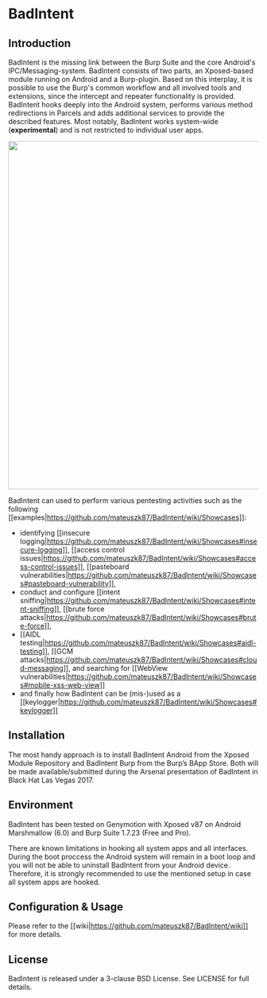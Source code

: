# BadIntent

## Introduction
BadIntent is the missing link between the Burp Suite and the core Android's IPC/Messaging-system.  BadIntent consists of two parts, an Xposed-based module running on Android and a Burp-plugin. Based on this interplay, it is possible to use the Burp's common workflow and all involved tools and extensions, since the intercept and repeater functionality is provided. BadIntent hooks deeply into the Android system, performs various method redirections in Parcels and adds additional services to provide the described features. Most notably, BadIntent works system-wide (**experimental**) and is not restricted to individual user apps.

<img src="https://github.com/mateuszk87/BadIntent/blob/master/doc/img/main.png" width="700" />


BadIntent can used to perform various pentesting activities such as the following [[examples|https://github.com/mateuszk87/BadIntent/wiki/Showcases]]:
  * identifying [[insecure logging|https://github.com/mateuszk87/BadIntent/wiki/Showcases#insecure-logging]], [[access control issues|https://github.com/mateuszk87/BadIntent/wiki/Showcases#access-control-issues]], [[pasteboard vulnerabilities|https://github.com/mateuszk87/BadIntent/wiki/Showcases#pasteboard-vulnerability]], 
  * conduct and configure [[intent sniffing|https://github.com/mateuszk87/BadIntent/wiki/Showcases#intent-sniffing]], [[brute force attacks|https://github.com/mateuszk87/BadIntent/wiki/Showcases#brute-force]],  
  * [[AIDL testing|https://github.com/mateuszk87/BadIntent/wiki/Showcases#aidl-testing]], [[GCM attacks|https://github.com/mateuszk87/BadIntent/wiki/Showcases#cloud-messaging]], and searching for [[WebView vulnerabilities|https://github.com/mateuszk87/BadIntent/wiki/Showcases#mobile-xss-web-view]] 
  * and finally how BadIntent can be (mis-)used as a [[keylogger|https://github.com/mateuszk87/BadIntent/wiki/Showcases#keylogger]]

## Installation
The most handy approach is to install BadIntent Android from the Xposed Module Repository and BadIntent Burp from the Burp’s BApp Store. Both will be made available/submitted during the Arsenal presentation of BadIntent in Black Hat Las Vegas 2017. 

## Environment
BadIntent has been tested on Genymotion with Xposed v87 on Android Marshmallow (6.0) and Burp Suite 1.7.23 (Free and Pro).

There are known limitations in hooking all system apps and all interfaces. During the boot proccess the Android system will remain in a boot loop and you will not be able to uninstall BadIntent from your Android device. Therefore, it is strongly recommended to use the mentioned setup in case all system apps are hooked. 

## Configuration & Usage
Please refer to the [[wiki|https://github.com/mateuszk87/BadIntent/wiki]] for more details.

## License
BadIntent is released under a 3-clause BSD License. See LICENSE for full details.



